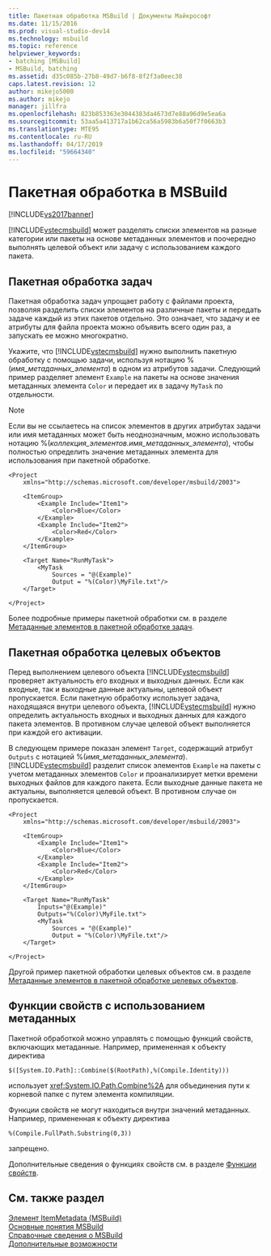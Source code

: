 ```yaml
---
title: Пакетная обработка MSBuild | Документы Майкрософт
ms.date: 11/15/2016
ms.prod: visual-studio-dev14
ms.technology: msbuild
ms.topic: reference
helpviewer_keywords:
- batching [MSBuild]
- MSBuild, batching
ms.assetid: d35c085b-27b8-49d7-b6f8-8f2f3a0eec38
caps.latest.revision: 12
author: mikejo5000
ms.author: mikejo
manager: jillfra
ms.openlocfilehash: 823b853363e3044383da4673d7e88a96d9e5ea6a
ms.sourcegitcommit: 53aa5a413717a1b62ca56a5983b6a50f7f0663b3
ms.translationtype: MTE95
ms.contentlocale: ru-RU
ms.lasthandoff: 04/17/2019
ms.locfileid: "59664340"
---
```

# <a name="msbuild-batching"></a>Пакетная обработка в MSBuild
[!INCLUDE[vs2017banner](../includes/vs2017banner.md)]

[!INCLUDE[vstecmsbuild](../includes/vstecmsbuild-md.md)] может разделять списки элементов на разные категории или пакеты на основе метаданных элементов и поочередно выполнять целевой объект или задачу с использованием каждого пакета.  
  
## <a name="task-batching"></a>Пакетная обработка задач  
 Пакетная обработка задач упрощает работу с файлами проекта, позволяя разделить списки элементов на различные пакеты и передать задаче каждый из этих пакетов отдельно. Это означает, что задачу и ее атрибуты для файла проекта можно объявить всего один раз, а запускать ее можно многократно.  
  
 Укажите, что [!INCLUDE[vstecmsbuild](../includes/vstecmsbuild-md.md)] нужно выполнить пакетную обработку с помощью задачи, используя нотацию %(*имя_метаданных_элемента*) в одном из атрибутов задачи. Следующий пример разделяет элемент `Example` на пакеты на основе значения метаданных элемента `Color` и передает их в задачу `MyTask` по отдельности.  
  
> [!NOTE]
>  Если вы не ссылаетесь на список элементов в других атрибутах задачи или имя метаданных может быть неоднозначным, можно использовать нотацию %(*коллекция_элементов.имя_метаданных_элемента*), чтобы полностью определить значение метаданных элемента для использования при пакетной обработке.  
  
```  
<Project  
    xmlns="http://schemas.microsoft.com/developer/msbuild/2003">  
  
    <ItemGroup>  
        <Example Include="Item1">  
            <Color>Blue</Color>  
        </Example>  
        <Example Include="Item2">  
            <Color>Red</Color>  
        </Example>  
    </ItemGroup>  
  
    <Target Name="RunMyTask">  
        <MyTask  
            Sources = "@(Example)"  
            Output = "%(Color)\MyFile.txt"/>  
    </Target>  
  
</Project>  
```  
  
 Более подробные примеры пакетной обработки см. в разделе [Метаданные элементов в пакетной обработке задач](../msbuild/item-metadata-in-task-batching.md).  
  
## <a name="target-batching"></a>Пакетная обработка целевых объектов  
 Перед выполнением целевого объекта [!INCLUDE[vstecmsbuild](../includes/vstecmsbuild-md.md)] проверяет актуальность его входных и выходных данных. Если как входные, так и выходные данные актуальны, целевой объект пропускается. Если пакетную обработку использует задача, находящаяся внутри целевого объекта, [!INCLUDE[vstecmsbuild](../includes/vstecmsbuild-md.md)] нужно определить актуальность входных и выходных данных для каждого пакета элементов. В противном случае целевой объект выполняется при каждой его активации.  
  
 В следующем примере показан элемент `Target`, содержащий атрибут `Outputs` с нотацией %(*имя_метаданных_элемента*). [!INCLUDE[vstecmsbuild](../includes/vstecmsbuild-md.md)] разделит список элементов `Example` на пакеты с учетом метаданных элементов `Color` и проанализирует метки времени выходных файлов для каждого пакета. Если выходные данные пакета не актуальны, выполняется целевой объект. В противном случае он пропускается.  
  
```  
<Project  
    xmlns="http://schemas.microsoft.com/developer/msbuild/2003">  
  
    <ItemGroup>  
        <Example Include="Item1">  
            <Color>Blue</Color>  
        </Example>  
        <Example Include="Item2">  
            <Color>Red</Color>  
        </Example>  
    </ItemGroup>  
  
    <Target Name="RunMyTask"  
        Inputs="@(Example)"  
        Outputs="%(Color)\MyFile.txt">  
        <MyTask  
            Sources = "@(Example)"  
            Output = "%(Color)\MyFile.txt"/>  
    </Target>  
  
</Project>  
```  
  
 Другой пример пакетной обработки целевых объектов см. в разделе [Метаданные элементов в пакетной обработке целевых объектов](../msbuild/item-metadata-in-target-batching.md).  
  
## <a name="property-functions-using-metadata"></a>Функции свойств с использованием метаданных  
 Пакетной обработкой можно управлять с помощью функций свойств, включающих метаданные. Например, примененная к объекту директива  
  
 `$([System.IO.Path]::Combine($(RootPath),%(Compile.Identity)))`  
  
 использует <xref:System.IO.Path.Combine%2A> для объединения пути к корневой папке с путем элемента компиляции.  
  
 Функции свойств не могут находиться внутри значений метаданных.  Например, примененная к объекту директива  
  
 `%(Compile.FullPath.Substring(0,3))`  
  
 запрещено.  
  
 Дополнительные сведения о функциях свойств см. в разделе [Функции свойств](../msbuild/property-functions.md).  
  
## <a name="see-also"></a>См. также раздел  
 [Элемент ItemMetadata (MSBuild)](../msbuild/itemmetadata-element-msbuild.md)   
 [Основные понятия MSBuild](../msbuild/msbuild-concepts.md)   
 [Справочные сведения о MSBuild](../msbuild/msbuild-reference.md)   
 [Дополнительные возможности](../msbuild/msbuild-advanced-concepts.md)

